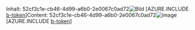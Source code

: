 <span data-ttu-id="db572-101">Inhalt: 52cf3c1e-cb46-4d99-a6b0-2e0067c0ad72![Bild](290125d1-4e0b-41b5-a9d7-3d0c30e6e62e.png)
[AZURE.INCLUDE [b-token](fc3cafb0-23e3-48dd-b8b0-a2aefc506a22.md)]</span><span class="sxs-lookup"><span data-stu-id="db572-101">Content: 52cf3c1e-cb46-4d99-a6b0-2e0067c0ad72![image](290125d1-4e0b-41b5-a9d7-3d0c30e6e62e.png)
[AZURE.INCLUDE [b-token](fc3cafb0-23e3-48dd-b8b0-a2aefc506a22.md)]</span></span>
